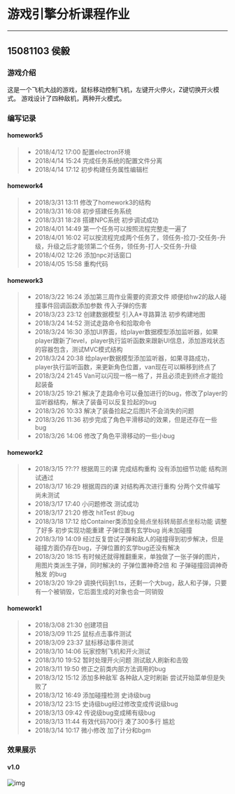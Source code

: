 # 游戏引擎分析课程作业
------
## 15081103 侯毅

### 游戏介绍
这是一个飞机大战的游戏，鼠标移动控制飞机，左键开火停火，Z键切换开火模式。
游戏设计了四种敌机，两种开火模式。

### 编写记录
#### homework5
>* 2018/4/12 17:00 配置electron环境
>* 2018/4/14 15:24 完成任务系统的配置文件分离
>* 2018/4/14 17:12 初步构建任务属性编辑栏
#### homework4
>* 2018/3/31 13:11 修改了homework3的结构
>* 2018/3/31 16:08 初步搭建任务系统
>* 2018/3/31 18:28 搭建NPC系统 初步调试成功
>* 2018/4/01 14:49 第一个任务可以按照流程完整走一遍了
>* 2018/4/01 16:02 可以按流程完成两个任务了，领任务-捡刀-交任务-升级，升级之后才能领第二个任务，领任务-打人-交任务-升级
>* 2018/4/02 12:26 添加npc对话窗口
>* 2018/4/05 15:58 重构代码
#### homework3
>* 2018/3/22 16:24 添加第三周作业需要的资源文件 顺便给hw2的敌人碰撞事件回调函数添加参数 传入子弹的伤害
>* 2018/3/23 23:12 创建数据模型 引入A*寻路算法 初步构建地图
>* 2018/3/24 14:52 测试走路命令和拾取命令
>* 2018/3/24 16:30 添加UI界面，给player数据模型添加监听器，如果player跟新了level，player执行监听函数来跟新UI信息，添加游戏状态的容器包含，测试MVC模式结构
>* 2018/3/24 20:38 给player数据模型添加监听器，如果寻路成功，player执行监听函数，来更新角色位置，van现在可以瞬移到终点了
>* 2018/3/24 21:45 Van可以闪现一格一格了，并且必须走到终点才能捡起装备
>* 2018/3/25 19:21 解决了走路命令可以叠加进行的bug，修改了player的监听器结构，解决了装备可以反复捡起的bug
>* 2018/3/26 10:33 解决了装备捡起之后图片不会消失的问题
>* 2018/3/26 11:36 初步完成了角色平滑移动的效果，但是还存在一些bug
>* 2018/3/26 14:06 修改了角色平滑移动的一些小bug
#### homework2
>* 2018/3/15 ??:?? 根据周三的课 完成结构重构 没有添加细节功能 结构测试通过
>* 2018/3/17 16:29 根据周四的课 对结构再次进行重构 分两个文件编写 尚未测试
>* 2018/3/17 17:40 小问题修改 测试成功
>* 2018/3/17 21:20 修改 hitTest 的bug
>* 2018/3/18 17:12 给Container类添加全局点坐标转局部点坐标功能 调整了好多 初步实现功能重建 子弹位置有玄学bug 尚未加碰撞
>* 2018/3/19 14:09 经过反复尝试子弹和敌人的碰撞得到初步解决，但是碰撞方面仍存在bug，子弹位置的玄学bug还没有解决
>* 2018/3/20 18:15 有时候还就得推翻重来，单独做了一张子弹的图片，用图片类派生子弹，同时解决的 子弹位置神奇2倍 和 子弹碰撞回调神奇触发 的bug
>* 2018/3/20 19:29 调换代码到1.ts，还剩一个大bug，敌人和子弹，只要有一个被销毁，它后面生成的对象也会一同销毁
#### homework1
>* 2018/3/08 21:30 创建项目
>* 2018/3/09 11:25 鼠标点击事件测试
>* 2018/3/09 23:37 鼠标移动事件测试
>* 2018/3/10 14:06 玩家控制飞机和开火测试
>* 2018/3/10 19:52 暂时处理开火问题 测试敌人刷新和击毁
>* 2018/3/11 19:50 修正之前类内部方法调用的bug
>* 2018/3/12 15:12 添加多种敌军 各种敌人定时刷新 尝试开始菜单但是失败了
>* 2018/3/12 16:49 添加碰撞检测 史诗级bug
>* 2018/3/12 23:15 史诗级bug经过修改变成传说级bug
>* 2018/3/13 09:42 传说级bug变成稀有级bug
>* 2018/3/13 11:44 有效代码700行 凑了300多行 尴尬
>* 2018/3/14 10:17 微小修改 加了计分和bgm

### 效果展示
#### v1.0
![img](http://xxhouyi.cn/Engine/img/img3_1.png)